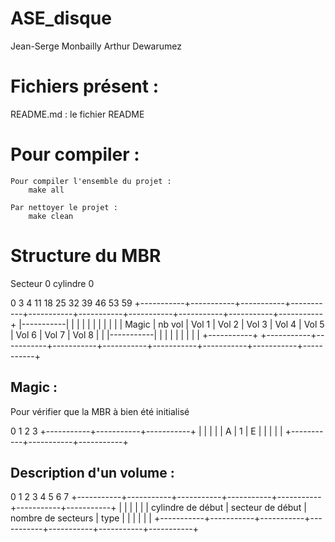 ASE_disque
==========
Jean-Serge Monbailly
Arthur Dewarumez

Fichiers présent :
==================
README.md     : le fichier README


Pour compiler :
===============
	Pour compiler l'ensemble du projet :
		make all

	Par nettoyer le projet :
		make clean

Structure du MBR
================
Secteur 0 cylindre 0

0           3           4           11          18          25          32          39          46          53         59
+-----------+-----------+-----------+-----------+-----------+-----------+-----------+-----------+-----------+-----------+
|-----------|           |           |           |           |           |           |           |           |           |
|   Magic   |  nb  vol  |   Vol 1   |   Vol 2   |   Vol 3   |   Vol 4   |   Vol 5   |   Vol 6   |   Vol 7   |   Vol 8   |
|           |-----------|           |           |           |           |           |           |           |           |
+-----------+           +-----------+-----------+-----------+-----------+-----------+-----------+-----------+-----------+

Magic :
-------
Pour vérifier que la MBR à bien été initialisé

0           1           2           3
+-----------+-----------+-----------+
|           |           |           |
|     A     |     1     |     E     |
|           |           |           |
+-----------+-----------+-----------+

Description d'un volume :
-------------------------

0           1           2           3           4           5           6           7
+-----------+-----------+-----------+-----------+-----------+-----------+-----------+
|                       |                       |                       |           |
|   cylindre de début   |   secteur de début    |   nombre de secteurs  |    type   |
|                       |                       |                       |           |
+-----------+-----------+-----------+-----------+-----------+-----------+-----------+